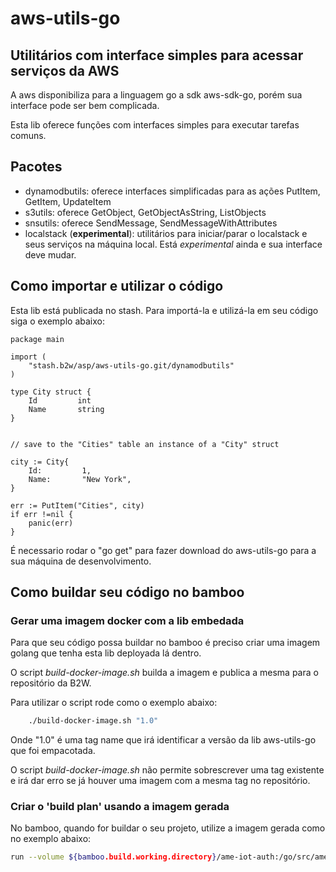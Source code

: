 # aws-utils-go
## Utilitários com interface simples para acessar serviços da AWS

A aws disponibiliza para a linguagem go a sdk aws-sdk-go, porém sua interface pode ser bem complicada.

Esta lib oferece funções com interfaces simples para executar tarefas comuns.

## Pacotes

* dynamodbutils: oferece interfaces simplificadas para as ações PutItem, GetItem, UpdateItem
* s3utils: oferece GetObject, GetObjectAsString, ListObjects
* snsutils: oferece SendMessage, SendMessageWithAttributes
* localstack (**experimental**): utilitários para iniciar/parar o localstack e seus serviços na máquina local. Está *experimental* ainda e sua interface deve mudar.

## Como importar e utilizar o código

Esta lib está publicada no stash. Para importá-la e utilizá-la em seu código siga o exemplo abaixo:

```golang
package main

import (
    "stash.b2w/asp/aws-utils-go.git/dynamodbutils"
)

type City struct {
    Id         int
    Name       string
}


// save to the "Cities" table an instance of a "City" struct

city := City{
    Id:         1,
    Name:       "New York",
}

err := PutItem("Cities", city)
if err !=nil {
    panic(err)
}
```

É necessario rodar o "go get" para fazer download do aws-utils-go para a sua máquina de desenvolvimento.

## Como buildar seu código no bamboo

### Gerar uma imagem docker com a lib embedada

Para que seu código possa buildar no bamboo é preciso criar uma imagem golang que tenha esta lib deployada lá dentro.

O script *build-docker-image.sh* builda a imagem e publica a mesma para o repositório da B2W.

Para utilizar o script rode como o exemplo abaixo:

```bash
    ./build-docker-image.sh "1.0"
```

Onde "1.0" é uma tag name que irá identificar a versão da lib aws-utils-go que foi empacotada.

O script *build-docker-image.sh* não permite sobrescrever uma tag existente e irá dar erro se já houver uma imagem com a mesma tag no repositório.

### Criar o 'build plan' usando a imagem gerada

No bamboo, quando for buildar o seu projeto, utilize a imagem gerada como no exemplo abaixo:

```bash
run --volume ${bamboo.build.working.directory}/ame-iot-auth:/go/src/ame-iot-auth --workdir /go/src/ame-iot-auth --rm registry.b2w.io/b2wbuild/golang-aws-utils-go:1.0 /bin/bash -c ./device-api/build.sh
```


